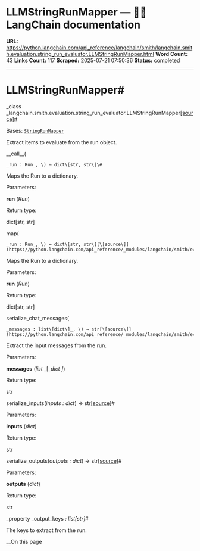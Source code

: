 # LLMStringRunMapper — 🦜🔗 LangChain  documentation

**URL:** https://python.langchain.com/api_reference/langchain/smith/langchain.smith.evaluation.string_run_evaluator.LLMStringRunMapper.html
**Word Count:** 43
**Links Count:** 117
**Scraped:** 2025-07-21 07:50:36
**Status:** completed

---

# LLMStringRunMapper\#

_class _langchain.smith.evaluation.string\_run\_evaluator.LLMStringRunMapper[\[source\]](https://python.langchain.com/api_reference/_modules/langchain/smith/evaluation/string_run_evaluator.html#LLMStringRunMapper)\#     

Bases: [`StringRunMapper`](https://python.langchain.com/api_reference/langchain/smith/langchain.smith.evaluation.string_run_evaluator.StringRunMapper.html#langchain.smith.evaluation.string_run_evaluator.StringRunMapper "langchain.smith.evaluation.string_run_evaluator.StringRunMapper")

Extract items to evaluate from the run object.

\_\_call\_\_\(

    _run : Run_, \) → dict\[str, str\]\#     

Maps the Run to a dictionary.

Parameters:     

**run** \(_Run_\)

Return type:     

dict\[str, str\]

map\(

    _run : Run_, \) → dict\[str, str\][\[source\]](https://python.langchain.com/api_reference/_modules/langchain/smith/evaluation/string_run_evaluator.html#LLMStringRunMapper.map)\#     

Maps the Run to a dictionary.

Parameters:     

**run** \(_Run_\)

Return type:     

dict\[str, str\]

serialize\_chat\_messages\(

    _messages : list\[dict\]_, \) → str[\[source\]](https://python.langchain.com/api_reference/_modules/langchain/smith/evaluation/string_run_evaluator.html#LLMStringRunMapper.serialize_chat_messages)\#     

Extract the input messages from the run.

Parameters:     

**messages** \(_list_ _\[__dict_ _\]_\)

Return type:     

str

serialize\_inputs\(_inputs : dict_\) → str[\[source\]](https://python.langchain.com/api_reference/_modules/langchain/smith/evaluation/string_run_evaluator.html#LLMStringRunMapper.serialize_inputs)\#     

Parameters:     

**inputs** \(_dict_\)

Return type:     

str

serialize\_outputs\(_outputs : dict_\) → str[\[source\]](https://python.langchain.com/api_reference/_modules/langchain/smith/evaluation/string_run_evaluator.html#LLMStringRunMapper.serialize_outputs)\#     

Parameters:     

**outputs** \(_dict_\)

Return type:     

str

_property _output\_keys _: list\[str\]_\#     

The keys to extract from the run.

__On this page
